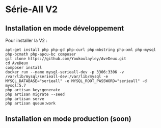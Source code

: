 # Série-All V2

## Installation en mode développement

Pour installer la V2 : 

```
apt-get install php php-gd php-curl php-mbstring php-xml php-mysql php-bcmath php-apcu-bc composer
git clone https://github.com/Youkoulayley/AveDeux.git
cd AveDeux
composer install
docker run --name mysql-serieall-dev -p 3306:3306 -v /var/lib/mysql/serieall-dev:/var/lib/mysql -e MYSQL_DATABASE="serieall" -e MYSQL_ROOT_PASSWORD="serieall" -d mysql:5.7
php artisan key:generate
php artisan migrate --seed
php artisan serve
php artisan queue:work
```

## Installation en mode production (soon)